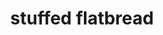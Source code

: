 ---
layout: food&drink
title: stuffed flatbread
emoji: stuffed_flatbread
permalink: 🥙.html
image: assets/img/3moji/stuffed_flatbread.png
---